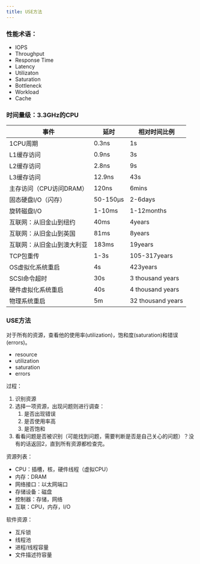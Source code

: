 ```yaml
---
title: USE方法
---
```


### 性能术语：
- IOPS 
- Throughput
- Response Time
- Latency
- Utilizaton
- Saturation
- Bottleneck
- Workload
- Cache

### 时间量级：3.3GHz的CPU

| 事件 | 延时 | 相对时间比例 |
|-|-|-|
| 1CPU周期 | 0.3ns | 1s |
| L1缓存访问 | 0.9ns | 3s |
| L2缓存访问 | 2.8ns | 9s |
| L3缓存访问 | 12.9ns | 43s |
| 主存访问（CPU访问DRAM）| 120ns | 6mins |
| 固态硬盘I/O（闪存） | 50-150μs | 2-6days |
| 旋转磁盘I/O | 1-10ms | 1-12months |
| 互联网：从旧金山到纽约 | 40ms | 4years |
| 互联网：从旧金山到英国 | 81ms | 8years |
| 互联网：从旧金山到澳大利亚 | 183ms | 19years |
| TCP包重传 | 1-3s | 105-317years |
| OS虚拟化系统重启 | 4s | 423years |
| SCSI命令超时 | 30s | 3 thousand years |
| 硬件虚拟化系统重启 | 40s | 4 thousand years | 
| 物理系统重启 | 5m | 32 thousand years |


### USE方法

对于所有的资源，查看他的使用率(utilization)，饱和度(saturation)和错误(errors)。
- resource
- utilization
- saturation
- errors


过程：
1. 识别资源
2. 选择一项资源，出现问题则进行调查：
   1. 是否出现错误
   2. 是否使用率高
   3. 是否饱和
3. 看看问题是否被识别（可能找到问题，需要判断是否是自己关心的问题）？没有的话返回2，直到所有资源都检查完。


资源列表：
- CPU：插槽，核，硬件线程（虚拟CPU）
- 内存：DRAM
- 网络接口：以太网端口
- 存储设备：磁盘
- 控制器：存储，网络
- 互联：CPU，内存，I/O

软件资源：
- 互斥锁
- 线程池
- 进程/线程容量
- 文件描述符容量





